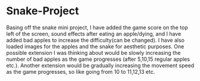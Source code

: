 # Snake-Project
Basing off the snake mini project, I have added the game score on the top left of the screen, sound effects after eating an apple/dying, and I have added bad apples to increase the difficulty(can be changed).  I have also loaded images for the apples and the snake for aesthetic purposes. One possible extension I was thinking about would be slowly increasing the number of bad apples as the game progresses (after 5,10,15 regular apples etc.).  Another extension would be gradually increasing the movement speed as the game progresses, so like going from 10 to 11,12,13 etc.
